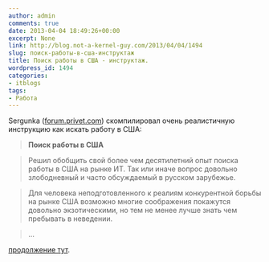 ```yaml
---
author: admin
comments: true
date: 2013-04-04 18:49:26+00:00
excerpt: None
link: http://blog.not-a-kernel-guy.com/2013/04/04/1494
slug: поиск-работы-в-сша-инструктаж
title: Поиск работы в США - инструктаж.
wordpress_id: 1494
categories:
- itblogs
tags:
- Работа
---
```


Sergunka ([forum.privet.com](https://forum.privet.com/viewtopic.php?p=5439195#p5439195)) скомпилировал очень реалистичную инструкцию как искать работу в США:



> **Поиск работы в США**

> Решил обобщить свой более чем десятилетний опыт поиска работы в США на рынке ИТ. Так или иначе вопрос довольно злободневный и часто обсуждаемый в русском зарубежье.

> Для человека неподготовленного к реалиям конкурентной борьбы на рынке США возможно многие соображения покажутся довольно экзотическими, но тем не менее лучше знать чем пребывать в неведении.

> ...



[продолжение тут](https://forum.privet.com/viewtopic.php?p=5439195#p5439195).
